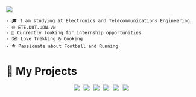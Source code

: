 <img src="https://readme-typing-svg.herokuapp.com/?font=Righteous&size=35&center=true&vCenter=true&width=1000&height=70&duration=3000&lines=Hi+There!+👋;+I'm+Ba+Thanh;Electronics+and+Telecommunications+Engineering;" />

```
- 🎓 I am studying at Electronics and Telecommunications Engineering
- 🌐 ETE.DUT.UDN.VN
- 🔧 Currently looking for internship opportunities  
- 🗺 Love Trekking & Cooking
- ⚽ Passionate about Football and Running
```
# 📌 My Projects  
<div style="display: flex; flex-wrap: wrap; justify-content: center; gap: 10px;">

  <a href="https://github.com/bathanh0309/ADC_Modulator_Design/">
    <img src="https://github-readme-stats.vercel.app/api/pin/?username=bathanh0309&repo=ADC_Modulator_Design&theme=radical" />
  </a>

  <a href="https://github.com/bathanh0309/FreeRTOS_Smart_Aquarium/">
    <img src="https://github-readme-stats.vercel.app/api/pin/?username=bathanh0309&repo=FreeRTOS_Smart_Aquarium&theme=merko" />
  </a>

  <a href="https://github.com/bathanh0309/PBL3_Smart_Parking/">
    <img src="https://github-readme-stats.vercel.app/api/pin/?username=bathanh0309&repo=PBL3_Smart_Parking&theme=gruvbox" />
  </a>

  <a href="https://github.com/bathanh0309/Latex_mmWave_THz/">
    <img src="https://github-readme-stats.vercel.app/api/pin/?username=bathanh0309&repo=Latex_mmWave_THz&theme=dark" />
  </a>

  <a href="https://github.com/bathanh0309/PBL2_Design_Amplifier_OTL_Differential/">
    <img src="https://github-readme-stats.vercel.app/api/pin/?username=bathanh0309&repo=PBL2_Design_Amplifier_OTL_Differential&theme=onedark" />
  </a>  

  <a href="https://github.com/bathanh0309/Reasearch_Algorithm_RRT/">
    <img src="https://github-readme-stats.vercel.app/api/pin/?username=bathanh0309&repo=Reasearch_Algorithm_RRT&theme=radical" />
  </a>

</div>
